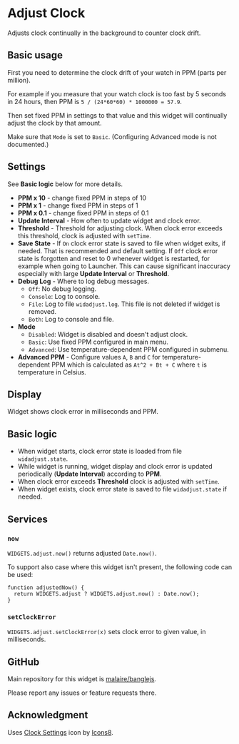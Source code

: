 # Adjust Clock

Adjusts clock continually in the background to counter clock drift.

## Basic usage

First you need to determine the clock drift of your watch in PPM (parts per million).

For example if you measure that your watch clock is too fast by 5 seconds in 24 hours,
then PPM is `5 / (24*60*60) * 1000000 = 57.9`.

Then set fixed PPM in settings to that value
and this widget will continually adjust the clock by that amount.

Make sure that `Mode` is set to `Basic`. (Configuring Advanced mode is not documented.)

## Settings

See **Basic logic** below for more details.

- **PPM x 10** - change fixed PPM in steps of 10
- **PPM x 1** - change fixed PPM in steps of 1
- **PPM x 0.1** - change fixed PPM in steps of 0.1
- **Update Interval** - How often to update widget and clock error.
- **Threshold** - Threshold for adjusting clock.
  When clock error exceeds this threshold, clock is adjusted with `setTime`.
- **Save State** - If `On` clock error state is saved to file when widget exits, if needed.
  That is recommended and default setting.
  If `Off` clock error state is forgotten and reset to 0 whenever widget is restarted,
  for example when going to Launcher. This can cause significant inaccuracy especially
  with large **Update Interval** or **Threshold**.
- **Debug Log** - Where to log debug messages.
    - `Off`: No debug logging.
    - `Console`: Log to console.
    - `File`: Log to file `widadjust.log`.
      This file is not deleted if widget is removed.
    - `Both`: Log to console and file.
- **Mode**
    - `Disabled`: Widget is disabled and doesn't adjust clock.
    - `Basic`: Use fixed PPM configured in main menu.
    - `Advanced`: Use temperature-dependent PPM configured in submenu.
- **Advanced PPM** - Configure values `A`, `B` and `C` for temperature-dependent PPM
  which is calculated as `At^2 + Bt + C` where `t` is temperature in Celsius.

## Display

Widget shows clock error in milliseconds and PPM.

## Basic logic

- When widget starts, clock error state is loaded from file `widadjust.state`.
- While widget is running, widget display and clock error is updated
  periodically (**Update Interval**) according to **PPM**.
- When clock error exceeds **Threshold** clock is adjusted with `setTime`.
- When widget exists, clock error state is saved to file `widadjust.state` if needed.

## Services

### `now`

`WIDGETS.adjust.now()` returns adjusted `Date.now()`.

To support also case where this widget isn't present, the following code can be used:

```
function adjustedNow() {
  return WIDGETS.adjust ? WIDGETS.adjust.now() : Date.now();
}
```

### `setClockError`

`WIDGETS.adjust.setClockError(x)` sets clock error to given value, in milliseconds.

## GitHub

Main repository for this widget is [malaire/banglejs](https://github.com/malaire/banglejs).

Please report any issues or feature requests there.

## Acknowledgment

Uses [Clock Settings](https://icons8.com/icon/tQvI71EfIWy3/clock-settings)
icon by [Icons8](https://icons8.com).
